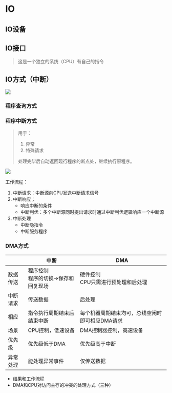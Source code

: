 # IO

## IO设备

## IO接口

> 这是一个独立的系统（CPU）有自己的指令

## IO方式（中断）

![](https://cdn.jsdelivr.net/gh/zweix123/CS-notes@master/source/Computer-Organization&Architecture/IO方式.jpg)

### 程序查询方式

### 程序中断方式

> 用于：
>
> 1. 异常
> 2. 特殊请求
>
> 处理完毕后自动返回现行程序的断点处，继续执行原程序。

![](https://cdn.jsdelivr.net/gh/zweix123/CS-notes@master/source/Computer-Organization&Architecture/程序中断方式.jpg)

工作流程：

1. 中断请求：中断源向CPU发送中断请求信号
2. 中断响应；
   + 响应中断的条件
   + 中断判优：多个中断源同时提出请求时通过中断判优逻辑响应一个中断源
3. 中断处理
   + 中断隐指令
   + 中断服务程序

### DMA方式





|          | 中断                                              | DMA                                             |
| -------- | ------------------------------------------------- | ----------------------------------------------- |
| 数据传送 | 程序控制<br>程序的切换$\rightarrow$保存和回复现场 | 硬件控制<br>CPU只需进行预处理和后处理           |
| 中断请求 | 传送数据                                          | 后处理                                          |
| 相应     | 指令执行周期结束后结束中断                        | 每个机器周期结束均可，总线空闲时即可相应DMA请求 |
| 场景     | CPU控制，低速设备                                 | DMA控制器控制，高速设备                         |
| 优先级   | 优先级低于DMA                                     | 优先级高于中断                                  |
| 异常处理 | 能处理异常事件                                    | 仅传送数据                                      |

+ 结果和工作流程
+ DMA和CPU对访问主存的冲突的处理方式（三种）
